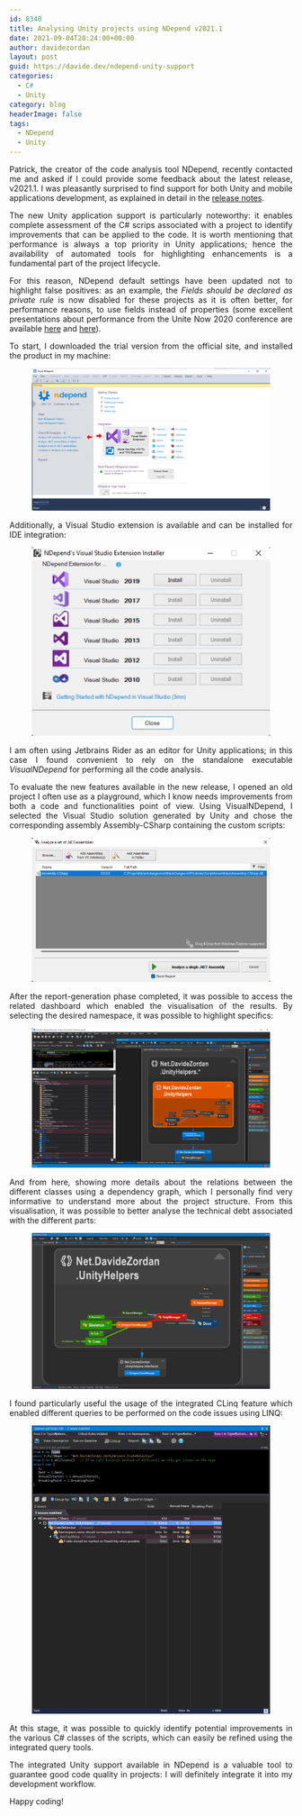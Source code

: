 ```yaml
---
id: 8340
title: Analysing Unity projects using NDepend v2021.1
date: 2021-09-04T20:24:00+00:00
author: davidezordan
layout: post
guid: https://davide.dev/ndepend-unity-support
categories:
  - C#
  - Unity
category: blog
headerImage: false
tags:
  - NDepend
  - Unity
---
```

<p style="text-align: justify;">
Patrick, the creator of the code analysis tool NDepend, recently contacted me and asked if I could provide some feedback about the latest release, v2021.1. I was pleasantly surprised to find support for both Unity and mobile applications development, as explained in detail in the <a href="https://www.ndepend.com/whatsnew" target="_blank">release notes</a>.
</p>

<p style="text-align: justify;">
The new Unity application support is particularly noteworthy: it enables complete assessment of the C# scrips associated with a project to identify improvements that can be applied to the code. It is worth mentioning that performance is always a top priority in Unity applications; hence the availability of automated tools for highlighting enhancements is a fundamental part of the project lifecycle.
</p>

<p style="text-align: justify;">
For this reason, NDepend default settings have been updated not to highlight false positives: as an example, the <em>Fields should be declared as private rule</em> is now disabled for these projects as it is often better, for performance reasons, to use fields instead of properties (some excellent presentations about performance from the Unite Now 2020 conference are available <a href="https://www.youtube.com/watch?v=ZRDHEqy2uPI" target="_blank">here</a> and <a href="https://www.youtube.com/watch?v=EK8sX8oCQbw" target="_blank">here</a>).
</p>

<p style="text-align: justify;">
To start, I downloaded the trial version from the official site, and installed the product in my machine:
<figure><img src="../assets/images/posts/2021/09/NDepend2021-Image1.PNG" /></figure>
</p>

<p style="text-align: justify;">
Additionally, a Visual Studio extension is available and can be installed for IDE integration:
<figure><img src="../assets/images/posts/2021/09/NDepend2021-Image2.PNG" /></figure>
</p>

<p style="text-align: justify;">
I am often using Jetbrains Rider as an editor for Unity applications; in this case I found convenient to rely on the standalone executable <em>VisualNDepend</em> for performing all the code analysis.
</p>

<p style="text-align: justify;">
To evaluate the new features available in the new release, I opened an old project I often use as a playground, which I know needs improvements from both a code and functionalities point of view. Using VisualNDepend, I selected the Visual Studio solution generated by Unity and chose the corresponding assembly Assembly-CSharp containing the custom scripts:
<figure><img src="../assets/images/posts/2021/09/NDepend2021-Image3.PNG" /></figure>
</p>

<p style="text-align: justify;">
After the report-generation phase completed, it was possible to access the related dashboard which enabled the visualisation of the results. By selecting the desired namespace, it was possible to highlight specifics:
<figure><img src="../assets/images/posts/2021/09/NDepend2021-Image4.PNG" /></figure>
</p>

<p style="text-align: justify;">
And from here, showing more details about the relations between the different classes using a dependency graph, which I personally find very informative to understand more about the project structure. From this visualisation, it was possible to better analyse the technical debt associated with the different parts:
<figure><img src="../assets/images/posts/2021/09/NDepend2021-Image5.PNG" /></figure>
</p>

<p style="text-align: justify;">
I found particularly useful the usage of the integrated CLinq feature which enabled different queries to be performed on the code issues using LINQ:
<figure><img src="../assets/images/posts/2021/09/NDepend2021-Image6.PNG" /></figure>
</p>

<p style="text-align: justify;">
At this stage, it was possible to quickly identify potential improvements in the various C# classes of the scripts, which can easily be refined using the integrated query tools.
</p>

<p style="text-align: justify;">
The integrated Unity support available in NDepend is a valuable tool to guarantee good code quality in projects: I will definitely integrate it into my development workflow.
</p>

<p style="text-align: justify;">
Happy coding!
</p>